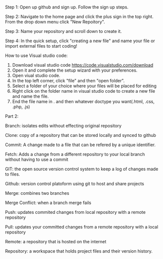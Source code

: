 Step 1: Open up github and sign up. Follow the sign up steps.


Step 2: Navigate to the home page and click the plus sign in the top right. From the drop down menu click "New Repoitory".


Step 3: Name your repository and scroll down to create it. 


Step 4: In the quick setup, click "creating a new file" and name your file or import external files to start coding!


How to use Visual studio code:


1. Download visual studio code https://code.visualstudio.com/download
2. Open it and complete the setup wizard with your preferences.
3. Open viual studio code.
4. In the top left corner, click "file" and then "open folder".
5. Select a folder of your choice where your files will be placed for editing
6. Right click on the folder name in visual studio code to create a new file and name the file. 
7. End the file name in . and then whatever doctype you want(.html, .css, .php, .js)

Part 2:


Branch: isolates edits without effecting original repository


Clone: copy of a repository that can be stored locally and synced to github


Commit: A change made to a file that can be refered by a unique identifier. 


Fetch: Adds a change from a different repository to your local branch without having to use a commit


GIT: the open source version control system to keep a log of changes made to files.


Github: version control platoform using git to host and share projects


Merge: combines two branches


Merge Conflict: when a branch merge fails


Push: updates commited changes from local repository with a remote repository


Pull: updates your committed changes from a remote repository with a local repository


Remote: a repository that is hosted on the internet


Repository: a workspace that holds project files and their version history.

